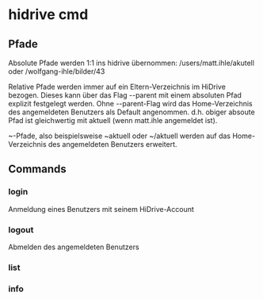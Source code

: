 # hidrive cmd

## Pfade

Absolute Pfade werden 1:1 ins hidrive übernommen: /users/matt.ihle/akutell oder /wolfgang-ihle/bilder/43

Relative Pfade werden immer auf ein Eltern-Verzeichnis im HiDrive bezogen. Dieses kann über das Flag --parent mit einem absoluten Pfad explizit festgelegt werden.
Ohne --parent-Flag wird das Home-Verzeichnis des angemeldeten Benutzers als Default angenommen. d.h. obiger absoute Pfad ist gleichwertig mit aktuell (wenn matt.ihle angemeldet ist).

~-Pfade, also beispielsweise ~aktuell oder ~/aktuell werden auf das Home-Verzeichnis des angemeldeten Benutzers erweitert.

## Commands

### login

Anmeldung eines Benutzers mit seinem HiDrive-Account

### logout

Abmelden des angemeldeten Benutzers

### list 

### info

